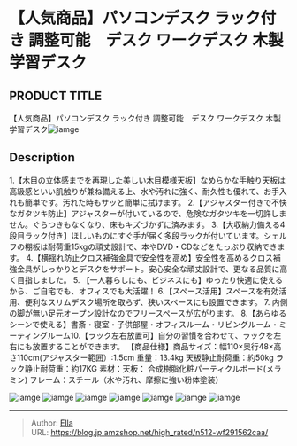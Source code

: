 # 【人気商品】パソコンデスク ラック付き 調整可能　デスク ワークデスク 木製 学習デスク


## PRODUCT TITLE 

【人気商品】パソコンデスク ラック付き 調整可能　デスク ワークデスク 木製 学習デスク![iamge](https://b2bfiles1.gigab2b.cn/image/wkseller/301/20211008_c11575bb702ed9923f3b503c7349fd59.jpg)

## Description

1.【木目の立体感までを再現した美しい木目模様天板】なめらかな手触り天板は高級感といい肌触りが兼ね備える上、水や汚れに強く、耐久性も優れて、お手入れも簡単です。汚れた時もサッと簡単に拭けます。
2.【アジャスター付きで不快なガタツキ防止】アジャスターが付いているので、危険なガタツキを一切許しません。ぐらつきもなくなり、床もキズづかずに済みます。
3.【大収納力備える4段目ラック付き】ほしいものにすぐ手が届く多段ラックが付いています。シェルフの棚板は耐荷重15kgの頑丈設計で、本やDVD・CDなどをたっぷり収納できます。
4.【横揺れ防止クロス補強金具で安全性を高め】安全性を高めるクロス補強金具がしっかりとデスクをサポート。安心安全な頑丈設計で、更なる品質に高く目指しました。
5. 【一人暮らしにも、ビジネスにも】ゆったり快適に使えるから、ご自宅でも、オフィスでも大活躍！
6.【スペース活用】スペースを有効活用、便利なスリムデスク場所を取らず、狭いスペースにも設置できます。
7. 内側の脚が無い足元オープン設計なのでフリースペースが広がります。
8.【あらゆるシーンで使える】書斎・寝室・子供部屋・オフィスルーム・リビングルーム・ミーティングルーム10.【ラック左右放置可】自分の習慣を合わせて、ラックを左右にも放置することができます。
【商品仕様】商品サイズ：幅110×奥行48×高さ110cm(アジャスター範囲）:1.5cm 重量：13.4kg    天板静止耐荷重：約50kg  ラック静止耐荷重：約17KG 素材：天板： 合成樹脂化粧パーティクルボード(メラミン) フレーム：スチール（水や汚れ、摩擦に強い粉体塗装）

![iamge](https://b2bfiles1.gigab2b.cn/image/wkseller/301/20240118_1adea1b57bfcfd7fe941c5f77cab2c8d.jpg)
![iamge](https://b2bfiles1.gigab2b.cn/image/wkseller/301/20211008_59d68584b7ec495f860e00ff9b6467b7.jpg)
![iamge](https://b2bfiles1.gigab2b.cn/image/wkseller/301/20211008_0c4d3b800388c71c1c0c48784bbd36cd.jpg)
![iamge](https://b2bfiles1.gigab2b.cn/image/wkseller/301/20211008_07d1ebd25eec50dad4c092a05b42511c.jpg)
![iamge](https://b2bfiles1.gigab2b.cn/image/wkseller/301/20211008_e0ddff2c58ecbe89f6400983b7e3d3f5.jpg)
![iamge](https://b2bfiles1.gigab2b.cn/image/wkseller/301/20211008_1582dc1af243d9b81c0c5fa07c769bc0.jpg)
![iamge](https://b2bfiles1.gigab2b.cn/image/wkseller/301/20211008_dd8a9193a33a750098b2484a2e8b85a0.jpg)


---

> Author: [Ella](https://blog.jp.amzshop.net/)  
> URL: https://blog.jp.amzshop.net/high_rated/n512-wf291562caa/  

